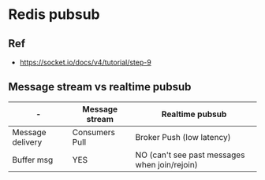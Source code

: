 # Redis pubsub

## Ref
- https://socket.io/docs/v4/tutorial/step-9

## Message stream vs realtime pubsub
| - | Message stream | Realtime pubsub |
| --- | --- | --- |
| Message delivery | Consumers Pull | Broker Push (low latency) |
| Buffer msg | YES | NO (can't see past messages when join/rejoin) |
